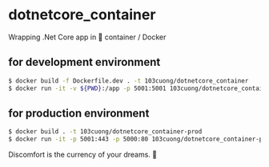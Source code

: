 # dotnetcore_container

Wrapping .Net Core app in 🐳 container / Docker

## for development environment

```sh
$ docker build -f Dockerfile.dev . -t 103cuong/dotnetcore_container
$ docker run -it -v ${PWD}:/app -p 5001:5001 103cuong/dotnetcore_container
```

## for production environment

```sh
$ docker build . -t 103cuong/dotnetcore_container-prod
$ docker run -it -p 5001:443 -p 5000:80 103cuong/dotnetcore_container-prod
```


<!-- INSPIRATIONAL_QUOTE_START -->
Discomfort is the currency of your dreams.
🦄
<!-- INSPIRATIONAL_QUOTE_END -->
